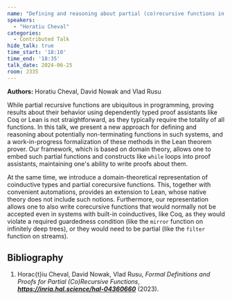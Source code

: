 ```yaml
---
name: "Defining and reasoning about partial (co)recursive functions in Lean"
speakers:
  - "Horatiu Cheval"
categories:
  - Contributed Talk
hide_talk: true
time_start: '18:10'
time_end: '18:35'
talk_date: 2024-06-25
room: J335
---
```


**Authors:** Horatiu Cheval, David Nowak and Vlad Rusu










While partial recursive functions are ubiquitous in programming,
proving results about their behavior using dependently typed proof assistants 
like Coq or Lean is not straightforward, as they typically require the totality of all functions.
In this talk, we present a new approach for defining and reasoning about 
potentially non-terminating functions in such systems, and a work-in-progress formalization 
of these methods in the Lean theorem prover.
Our framework, which is based on domain theory, 
allows one to embed such partial functions and constructs like `while` loops into proof assistants, 
maintaining one's ability to write proofs about them. 

At the same time, we introduce a domain-theoretical representation of coinductive types
and partial corecursive functions. 
This, together with convenient automations, provides an extension to Lean, whose native theory does 
not include such notions.
Furthermore, our representation allows one to also write corecursive functions 
that would normally not be accepted even in systems with built-in coinductives, like Coq, 
as they would violate a required guardedness condition 
(like the `mirror` function on infinitely deep trees), 
or they would need to be partial (like the `filter` function on streams).




 

## Bibliography

  1.   Horac{t}iu Cheval,  David Nowak,  Vlad Rusu,  _Formal Definitions and Proofs for Partial (Co)Recursive Functions_,  **_https://inria.hal.science/hal-04360660_** (2023).






